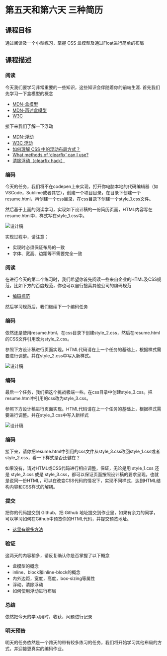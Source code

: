 # 第五天和第六天 三种简历

## 课程目标

通过阅读及一个小型练习，掌握 CSS 盒模型及通过Float进行简单的布局

## 课程描述

### 阅读

今天我们要学习非常重要的一些知识，这些知识会伴随着你的前端生涯.
首先我们先学习一下盒模型的概念

- [MDN-盒模型](https://developer.mozilla.org/zh-CN/docs/Learn/CSS/Introduction_to_CSS/Box_model)
- [MDN-再述盒模型](https://developer.mozilla.org/zh-CN/docs/Learn/CSS/Styling_boxes/Box_model_recap)
- [W3C](https://www.w3.org/TR/2011/REC-CSS2-20110607/box.html#box-model)

接下来我们了解一下浮动

- [MDN-浮动](https://developer.mozilla.org/zh-CN/docs/Learn/CSS/CSS_layout/Floats)
- [W3C 浮动](https://www.w3.org/TR/2011/REC-CSS2-20110607/visuren.html#floats)
- [如何理解 CSS 中的浮动布局方式？](https://www.zhihu.com/question/19915431)
- [What methods of ‘clearfix’ can I use?](https://stackoverflow.com/questions/211383/what-methods-of-clearfix-can-i-use)
- [清除浮动（clearfix hack）](http://zh.learnlayout.com/clearfix.html)

### 编码

今天的任务，我们将不在codepen上来实现，打开你电脑本地的代码编辑器（如VSCode，Sublime或者其它），创建一个项目目录，在目录下创建一个resume.html，再创建一个css目录，在css目录下创建一个style_1.css文件。

然后基于上面的阅读学习，实现如下设计稿的一份简历页面，HTML内容写在resume.html中，样式写在style_1.css中。

![设计稿](https://b.bdstatic.com/searchbox/icms/searchbox/img/resume1.png)

实现过程中，请注意：

- 实现时必须保证布局的一致
- 字体、宽高、边距等不需要完全一致

### 阅读

在进行今天的第二个练习时，我们希望你首先阅读一些来自企业的HTML及CSS规范，比如下方的百度规范，你也可以自行搜索其他公司的编码规范

- [编码规范](https://github.com/ecomfe/spec)

然后学习规范后，我们继续下一个编码任务

### 编码

依然还是使用resume.html，在css目录下创建style_2.css，然后在resume.html的CSS文件引用改为style_2.css。

参照下方设计稿进行页面实现。HTML代码请在上一个任务的基础上，根据样式需要进行调整。并在style_2.css中写入新样式。

![设计稿](https://b.bdstatic.com/searchbox/icms/searchbox/img/resume2.png)

### 编码

最后一个任务，我们把这个挑战极端一些。在css目录中创建style_3.css。把resume.html中引用的css改为style_3.css。

参照下方设计稿进行页面实现。HTML代码请在上一个任务的基础上，根据样式需要进行调整。并在style_3.css中写入新样式

![设计稿](https://b.bdstatic.com/searchbox/icms/searchbox/img/resume3.png)

### 编码

接下来，请你把resume.html中引用的css文件从style_3.css改回style_1.css或者style_2.css，看一下样式是否还健在？

如果没有，请对HTML或CSS代码进行相应调整，保证，无论是用 style_1.css 还是 style_2.css 或是 style_3.css，都可以保证页面按照设计稿的要求呈现。也就是说同一份HTML，可以在改变CSS代码的情况下，实现不同样式，达到HTML结构内容和CSS样式的解耦。

### 提交

把你的代码提交到 Github，把 Github 地址提交到作业里，如果有余力的同学，可以学习如何在Github中预览你的HTML代码，并提交预览地址。

- [这里有很多方法](https://www.zhihu.com/question/24156818)

### 验证

这两天的内容稍多，请反复确认你是否掌握了以下概念

- 盒模型的概念
- inline、block和inline-block的概念
- 内外边距，宽度，高度，box-sizing等属性
- 浮动，清除浮动
- 如何使用浮动进行布局

### 总结

依然把今天的学习用时，收获，问题进行记录

### 明天预告

明天的任务依然是一个跨天的带有较多练习的任务，我们将开始学习其他布局的方式，并迎接更真实的编码作业。
